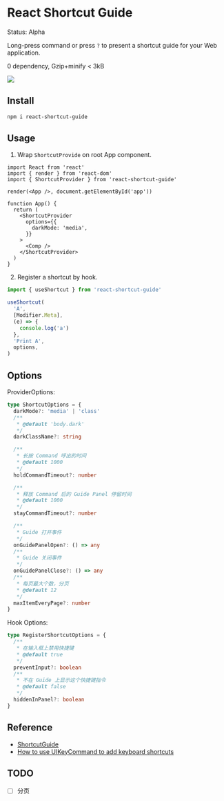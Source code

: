 # React Shortcut Guide

Status: Alpha

Long-press command or press `?` to present a shortcut guide for your Web application.

0 dependency, Gzip+minify < 3kB

![](https://fastly.jsdelivr.net/gh/Innei/fancy@master/2022/0530221552.png)

## Install

```bash
npm i react-shortcut-guide
```

## Usage

1. Wrap `ShortcutProvide` on root App component.

```tsx
import React from 'react'
import { render } from 'react-dom'
import { ShortcutProvider } from 'react-shortcut-guide'

render(<App />, document.getElementById('app'))

function App() {
  return (
    <ShortcutProvider
      options={{
        darkMode: 'media',
      }}
    >
      <Comp />
    </ShortcutProvider>
  )
}
```

2. Register a shortcut by hook.

```ts
import { useShortcut } from 'react-shortcut-guide'

useShortcut(
  'A',
  [Modifier.Meta],
  (e) => {
    console.log('a')
  },
  'Print A',
  options,
)
```

## Options

ProviderOptions:

```ts
type ShortcutOptions = {
  darkMode?: 'media' | 'class'
  /**
   * @default 'body.dark'
   */
  darkClassName?: string

  /**
   * 长按 Command 呼出的时间
   * @default 1000
   */
  holdCommandTimeout?: number

  /**
   * 释放 Command 后的 Guide Panel 停留时间
   * @default 1000
   */
  stayCommandTimeout?: number

  /**
   * Guide 打开事件
   */
  onGuidePanelOpen?: () => any
  /**
   * Guide 关闭事件
   */
  onGuidePanelClose?: () => any
  /**
   * 每页最大个数，分页
   * @default 12
   */
  maxItemEveryPage?: number
}
```

Hook Options:

```ts
type RegisterShortcutOptions = {
  /**
   * 在输入框上禁用快捷键
   * @default true
   */
  preventInput?: boolean
  /**
   * 不在 Guide 上显示这个快捷键指令
   * @default false
   */
  hiddenInPanel?: boolean
}
```

## Reference

- [ShortcutGuide](https://github.com/Lessica/ShortcutGuide)
- [How to use UIKeyCommand to add keyboard shortcuts](https://www.hackingwithswift.com/example-code/uikit/how-to-use-uikeycommand-to-add-keyboard-shortcuts)

## TODO

- [ ] 分页
